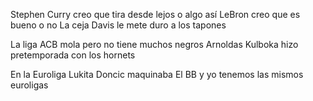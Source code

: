 Stephen Curry creo que tira desde lejos o algo así
LeBron creo que es bueno o no
La ceja Davis le mete duro a los tapones

La liga ACB mola pero no tiene muchos negros
Arnoldas Kulboka hizo pretemporada con los hornets

En la Euroliga Lukita Doncic maquinaba
El BB y yo tenemos las mismos euroligas

